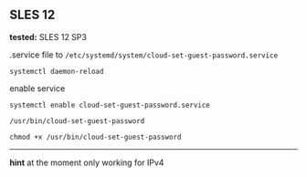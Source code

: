 ## SLES 12

**tested:** SLES 12 SP3

.service file to `/etc/systemd/system/cloud-set-guest-password.service`  

	systemctl daemon-reload

enable service

	systemctl enable cloud-set-guest-password.service

`/usr/bin/cloud-set-guest-password`

	chmod +x /usr/bin/cloud-set-guest-password

---
**hint** at the moment only working for IPv4

